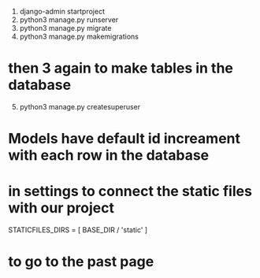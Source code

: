 1. django-admin startproject
2. python3 manage.py runserver
3. python3 manage.py migrate
4. python3 manage.py makemigrations
# then 3 again to make tables in the database
5. python3 manage.py createsuperuser
# Models have default id increament with each row in the database

# in settings to connect the static files with our project 
STATICFILES_DIRS = [
    BASE_DIR / 'static'
]

# to go to the past page
<a href="{{ request.META.HTTP_REFERER }}"></a>
 
